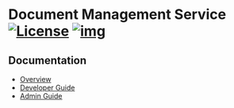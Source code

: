 # Document Management Service [![License](https://img.shields.io/badge/License-Apache%202.0-blue.svg)](LICENSE) [![img](https://img.shields.io/badge/Lifecycle-Dormant-ff7f2a)](https://github.com/bcgov/repomountie/blob/master/doc/lifecycle-badges.md)

## Documentation

- [Overview](./docs/overview.md)
- [Developer Guide](./docs/developer-guide.md)
- [Admin Guide](./docs/admin-guide.md)

